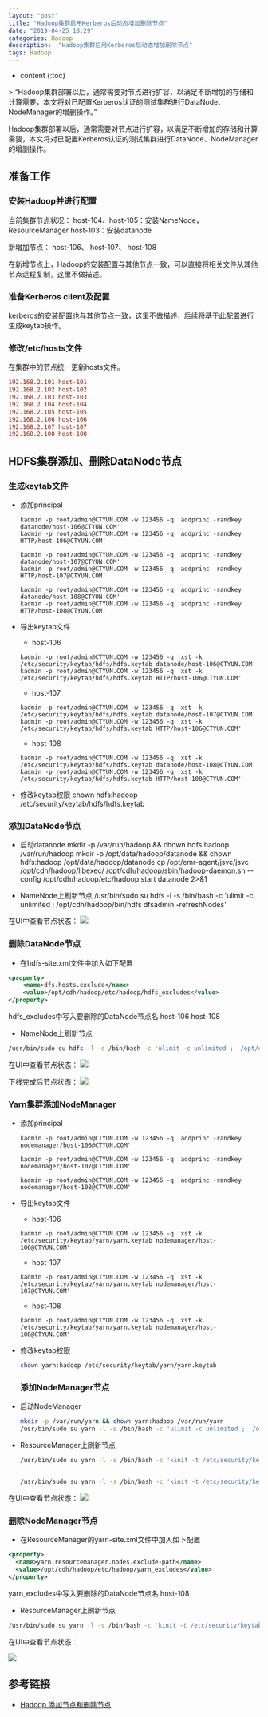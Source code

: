 ```yaml
---
layout: "post"
title: "Hadoop集群启用Kerberos后动态增加删除节点"
date: "2019-04-25 18:29"
categories: Hadoop
description:  "Hadoop集群启用Kerberos后动态增加删除节点"
tags: Hadoop
---
```


* content
{:toc}

<div class="postImg" style="background-image:url(http://carforeasy.cn/hadoop集群启用kerberos后动态增加删除节点-9fc68d87.png)"></div>
> “Hadoop集群部署以后，通常需要对节点进行扩容，以满足不断增加的存储和计算需要，本文将对已配置Kerberos认证的测试集群进行DataNode、NodeManager的增删操作。”





Hadoop集群部署以后，通常需要对节点进行扩容，以满足不断增加的存储和计算需要，本文将对已配置Kerberos认证的测试集群进行DataNode、NodeManager的增删操作。
## 准备工作
### 安装Hadoop并进行配置
当前集群节点状况：
host-104、host-105：安装NameNode，ResourceManager
host-103：安装datanode

新增加节点： host-106、 host-107、 host-108

在新增节点上，Hadoop的安装配置与其他节点一致，可以直接将相关文件从其他节点远程复制，这里不做描述。

### 准备Kerberos client及配置

kerberos的安装配置也与其他节点一致，这里不做描述，后续将基于此配置进行生成keytab操作。
### 修改/etc/hosts文件
在集群中的节点统一更新hosts文件。

```ini
192.168.2.101 host-101
192.168.2.102 host-102
192.168.2.103 host-103
192.168.2.104 host-104
192.168.2.105 host-105
192.168.2.106 host-106
192.168.2.107 host-107
192.168.2.108 host-108
```
## HDFS集群添加、删除DataNode节点

### 生成keytab文件

+ 添加principal

  ```
  kadmin -p root/admin@CTYUN.COM -w 123456 -q 'addprinc -randkey datanode/host-106@CTYUN.COM'
  kadmin -p root/admin@CTYUN.COM -w 123456 -q 'addprinc -randkey HTTP/host-106@CTYUN.COM'

  kadmin -p root/admin@CTYUN.COM -w 123456 -q 'addprinc -randkey datanode/host-107@CTYUN.COM'
  kadmin -p root/admin@CTYUN.COM -w 123456 -q 'addprinc -randkey HTTP/host-107@CTYUN.COM'

  kadmin -p root/admin@CTYUN.COM -w 123456 -q 'addprinc -randkey datanode/host-108@CTYUN.COM'
  kadmin -p root/admin@CTYUN.COM -w 123456 -q 'addprinc -randkey HTTP/host-108@CTYUN.COM'
  ```
+ 导出keytab文件

  - host-106
  ```
  kadmin -p root/admin@CTYUN.COM -w 123456 -q 'xst -k /etc/security/keytab/hdfs/hdfs.keytab datanode/host-106@CTYUN.COM'
  kadmin -p root/admin@CTYUN.COM -w 123456 -q 'xst -k /etc/security/keytab/hdfs/hdfs.keytab HTTP/host-106@CTYUN.COM'
  ```
  - host-107
  ```
  kadmin -p root/admin@CTYUN.COM -w 123456 -q 'xst -k /etc/security/keytab/hdfs/hdfs.keytab datanode/host-107@CTYUN.COM'
  kadmin -p root/admin@CTYUN.COM -w 123456 -q 'xst -k /etc/security/keytab/hdfs/hdfs.keytab HTTP/host-106@CTYUN.COM'
  ```
  - host-108
  ```
  kadmin -p root/admin@CTYUN.COM -w 123456 -q 'xst -k /etc/security/keytab/hdfs/hdfs.keytab datanode/host-108@CTYUN.COM'
  kadmin -p root/admin@CTYUN.COM -w 123456 -q 'xst -k /etc/security/keytab/hdfs/hdfs.keytab HTTP/host-108@CTYUN.COM'
  ```

+ 修改keytab权限
chown hdfs:hadoop /etc/security/keytab/hdfs/hdfs.keytab

### 添加DataNode节点

+ 启动datanode
mkdir -p /var/run/hadoop && chown hdfs:hadoop /var/run/hadoop
mkdir -p /opt/data/hadoop/datanode && chown hdfs:hadoop /opt/data/hadoop/datanode
cp /opt/emr-agent/jsvc/jsvc /opt/cdh/hadoop/libexec/
/opt/cdh/hadoop/sbin/hadoop-daemon.sh --config /opt/cdh/hadoop/etc/hadoop start datanode 2>&1

+ NameNode上刷新节点
/usr/bin/sudo su hdfs -l -s /bin/bash -c 'ulimit -c unlimited ;  /opt/cdh/hadoop/bin/hdfs dfsadmin -refreshNodes'

在UI中查看节点状态：
  ![](http://carforeasy.cn/hadoop集群启用kerberos后动态增加删除节点-6bf4fe13.png)

### 删除DataNode节点
+ 在hdfs-site.xml文件中加入如下配置
```xml
<property>
    <name>dfs.hosts.exclude</name>
    <value>/opt/cdh/hadoop/etc/hadoop/hdfs_excludes</value>
</property>  
```
hdfs_excludes中写入要删除的DataNode节点名
host-106
host-108


+ NameNode上刷新节点
```sh
/usr/bin/sudo su hdfs -l -s /bin/bash -c 'ulimit -c unlimited ;  /opt/cdh/hadoop/bin/hdfs dfsadmin -refreshNodes'
```

在UI中查看节点状态：
  ![](http://carforeasy.cn/hadoop集群启用kerberos后动态增加删除节点-c9ea6c41.png)

下线完成后节点状态：
  ![](http://carforeasy.cn/hadoop集群启用kerberos后动态增加删除节点-05d0e39e.png)



### Yarn集群添加NodeManager
+ 添加principal
  ```shell
  kadmin -p root/admin@CTYUN.COM -w 123456 -q 'addprinc -randkey nodemanager/host-106@CTYUN.COM'

  kadmin -p root/admin@CTYUN.COM -w 123456 -q 'addprinc -randkey nodemanager/host-107@CTYUN.COM'

  kadmin -p root/admin@CTYUN.COM -w 123456 -q 'addprinc -randkey nodemanager/host-108@CTYUN.COM'
  ```

+ 导出keytab文件
  - host-106

  ```shell
  kadmin -p root/admin@CTYUN.COM -w 123456 -q 'xst -k /etc/security/keytab/yarn/yarn.keytab nodemanager/host-106@CTYUN.COM'
  ```

  - host-107

  ```shell
  kadmin -p root/admin@CTYUN.COM -w 123456 -q 'xst -k /etc/security/keytab/yarn/yarn.keytab nodemanager/host-107@CTYUN.COM'
  ```
  - host-108
  ```shell
  kadmin -p root/admin@CTYUN.COM -w 123456 -q 'xst -k /etc/security/keytab/yarn/yarn.keytab nodemanager/host-108@CTYUN.COM'
  ```

+ 修改keytab权限
  ```sh
  chown yarn:hadoop /etc/security/keytab/yarn/yarn.keytab
  ```

  ### 添加NodeManager节点

+ 启动NodeManager
  ```sh
  mkdir -p /var/run/yarn && chown yarn:hadoop /var/run/yarn
  /usr/bin/sudo su yarn -l -s /bin/bash -c 'ulimit -c unlimited ;  /opt/cdh/hadoop/sbin/yarn-daemon.sh start nodemanager 2>&1'
  ```

+ ResourceManager上刷新节点
  ```sh
  /usr/bin/sudo su yarn -l -s /bin/bash -c 'kinit -t /etc/security/keytab/yarn/yarn.keytab  resourcemanager/host-105@CTYUN.COM;/opt/cdh/hadoop/bin/yarn --config /opt/cdh/hadoop/etc/hadoop rmadmin -refreshNodes '


  /usr/bin/sudo su yarn -l -s /bin/bash -c 'kinit -t /etc/security/keytab/yarn/yarn.keytab  resourcemanager/host-105@CTYUN.COM;/opt/cdh/hadoop/bin/yarn node -list '
  ```
在UI中查看节点状态：
  ![](http://carforeasy.cn/hadoop集群启用kerberos后动态增加删除节点-a20b1a58.png)


  ### 删除NodeManager节点

  + 在ResourceManager的yarn-site.xml文件中加入如下配置
  ```xml
  <property>
    <name>yarn.resourcemanager.nodes.exclude-path</name>
    <value>/opt/cdh/hadoop/etc/hadoop/yarn_excludes</value>
  </property>  
  ```
  yarn_excludes中写入要删除的DataNode节点名
  host-108


  + ResourceManager上刷新节点
  ```sh
  /usr/bin/sudo su yarn -l -s /bin/bash -c 'kinit -t /etc/security/keytab/yarn/yarn.keytab  resourcemanager/host-105@CTYUN.COM;/opt/cdh/hadoop/bin/yarn --config /opt/cdh/hadoop/etc/hadoop rmadmin -refreshNodes '
  ```

  在UI中查看节点状态：

![](http://carforeasy.cn/hadoop集群启用kerberos后动态增加删除节点-e329bcb6.png)


## 参考链接
+ [Hadoop 添加节点和删除节点](https://blog.csdn.net/xinganshenguang/article/details/55804659)
